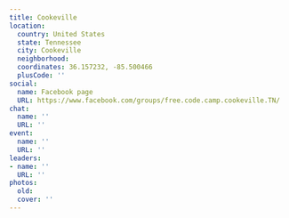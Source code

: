 ```yaml
---
title: Cookeville
location:
  country: United States
  state: Tennessee
  city: Cookeville
  neighborhood: 
  coordinates: 36.157232, -85.500466
  plusCode: ''
social:
  name: Facebook page
  URL: https://www.facebook.com/groups/free.code.camp.cookeville.TN/
chat:
  name: ''
  URL: ''
event:
  name: ''
  URL: ''
leaders:
- name: ''
  URL: ''
photos:
  old: 
  cover: ''
---
```

